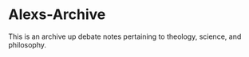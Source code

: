 # Alexs-Archive
 This is an archive up debate notes pertaining to theology, science, and philosophy.
